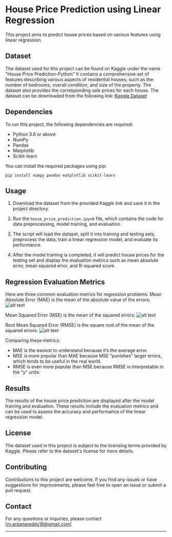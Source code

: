 # House Price Prediction using Linear Regression

This project aims to predict house prices based on various features using linear regression.

## Dataset

The dataset used for this project can be found on Kaggle under the name "House Price Prediction-Python" It contains a comprehensive set of features describing various aspects of residential houses, such as the number of bedrooms, overall condition, and size of the property. The dataset also provides the corresponding sale prices for each house. The dataset can be downloaded from the following link: [Kaggle Dataset](https://www.kaggle.com/code/sociopath00/house-price-prediction-python/input)

## Dependencies

To run this project, the following dependencies are required:

- Python 3.6 or above
- NumPy
- Pandas
- Matplotlib
- Scikit-learn

You can install the required packages using pip:

```
pip install numpy pandas matplotlib scikit-learn
```

## Usage

1. Download the dataset from the provided Kaggle link and save it in the project directory.

2. Run the `house_price_prediction.ipynb` file, which contains the code for data preprocessing, model training, and evaluation.

3. The script will load the dataset, split it into training and testing sets, preprocess the data, train a linear regression model, and evaluate its performance.

4. After the model training is completed, it will predict house prices for the testing set and display the evaluation metrics such as mean absolute error, mean squared error, and R-squared score.

## Regression Evaluation Metrics

Here are three common evaluation metrics for regression problems:
Mean Absolute Error (MAE) is the mean of the absolute value of the errors:
![alt text](https://render.githubusercontent.com/render/math?math=%5Cfrac%201n%5Csum_%7Bi%3D1%7D%5En%7Cy_i-%5Chat%7By%7D_i%7C&mode=display)

Mean Squared Error (MSE) is the mean of the squared errors:
![alt text](https://render.githubusercontent.com/render/math?math=%5Cfrac%201n%5Csum_%7Bi%3D1%7D%5En%28y_i-%5Chat%7By%7D_i%29%5E2&mode=display)

Root Mean Squared Error (RMSE) is the square root of the mean of the squared errors:
![alt text](https://render.githubusercontent.com/render/math?math=%5Csqrt%7B%5Cfrac%201n%5Csum_%7Bi%3D1%7D%5En%28y_i-%5Chat%7By%7D_i%29%5E2%7D&mode=display)

Comparing these metrics:

- MAE is the easiest to understand because it’s the average error.
- MSE is more popular than MAE because MSE “punishes” larger errors, which tends to be useful in the real world.
- RMSE is even more popular than MSE because RMSE is interpretable in the “y” units.

## Results

The results of the house price prediction are displayed after the model training and evaluation. These results include the evaluation metrics and can be used to assess the accuracy and performance of the linear regression model.

## License

The dataset used in this project is subject to the licensing terms provided by Kaggle. Please refer to the dataset's license for more details.

## Contributing

Contributions to this project are welcome. If you find any issues or have suggestions for improvements, please feel free to open an issue or submit a pull request.

## Contact

For any questions or inquiries, please contact [m.arpanareddy18@gmail.com]

---
